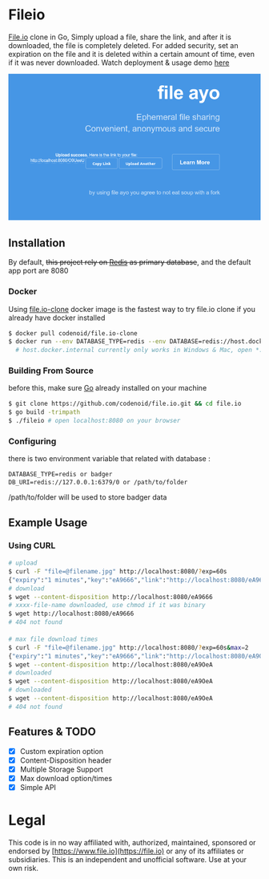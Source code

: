 # Fileio

[File.io](https://file.io) clone in Go, Simply upload a file, share the link, and after it is downloaded, the file is completely deleted. For added security, set an expiration on the file and it is deleted within a certain amount of time, even if it was never downloaded. Watch deployment & usage demo [here](https://youtu.be/KJWKk3j9FuM)

![screenshot](ss.png)

## Installation

By default, ~~this project rely on [Redis](https://redis.io/download) as primary database~~, and the default app port are 8080

### Docker

Using [file.io-clone](https://hub.docker.com/r/codenoid/file.io-clone) docker image is the fastest way to try file.io clone if you already have docker installed 

```sh
$ docker pull codenoid/file.io-clone
$ docker run --env DATABASE_TYPE=redis --env DATABASE=redis://host.docker.internal:6379/0 -p 3003:8080 codenoid/file.io-clone
  # host.docker.internal currently only works in Windows & Mac, open *:3003 on your browser
```

### Building From Source

before this, make sure [Go](https://golang.org/dl/) already installed on your machine

```sh
$ git clone https://github.com/codenoid/file.io.git && cd file.io
$ go build -trimpath
$ ./fileio # open localhost:8080 on your browser
```

### Configuring

there is two environment variable that related with database : 

```
DATABASE_TYPE=redis or badger
DB_URI=redis://127.0.0.1:6379/0 or /path/to/folder
```

/path/to/folder will be used to store badger data

## Example Usage

### Using CURL

```sh
# upload
$ curl -F "file=@filename.jpg" http://localhost:8080/?exp=60s
{"expiry":"1 minutes","key":"eA9666","link":"http://localhost:8080/eA9666","sec_exp": 60,"success":true}
# download
$ wget --content-disposition http://localhost:8080/eA9666
# xxxx-file-name downloaded, use chmod if it was binary
$ wget http://localhost:8080/eA9666
# 404 not found

# max file download times
$ curl -F "file=@filename.jpg" http://localhost:8080/?exp=60s&max=2
{"expiry":"1 minutes","key":"eA9666","link":"http://localhost:8080/eA9OeA","sec_exp": 60,"success":true}
$ wget --content-disposition http://localhost:8080/eA9OeA
# downloaded
$ wget --content-disposition http://localhost:8080/eA9OeA
# downloaded
$ wget --content-disposition http://localhost:8080/eA9OeA
# 404 not found
```

## Features & TODO

- [x] Custom expiration option
- [x] Content-Disposition header
- [x] Multiple Storage Support
- [x] Max download option/times
- [x] Simple API

# Legal

This code is in no way affiliated with, authorized, maintained, sponsored or endorsed by [https://www.file.io](https://file.io) or any of its affiliates or subsidiaries. This is an independent and unofficial software. Use at your own risk.
